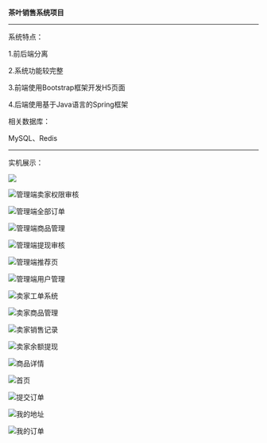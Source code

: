 **茶叶销售系统项目**

------

系统特点：

1.前后端分离

2.系统功能较完整

3.前端使用Bootstrap框架开发H5页面

4.后端使用基于Java语言的Spring框架

相关数据库：

MySQL、Redis

------

实机展示：

![](实机展示/购物车.jpg)

![管理端卖家权限审核](实机展示/管理端卖家权限审核.jpg)

![管理端全部订单](实机展示/管理端全部订单.jpg)

![管理端商品管理](实机展示/管理端商品管理.jpg)

![管理端提现审核](实机展示/管理端提现审核.jpg)

![管理端推荐页](实机展示/管理端推荐页.jpg)

![管理端用户管理](实机展示/管理端用户管理.jpg)

![卖家工单系统](实机展示/卖家工单系统.jpg)

![卖家商品管理](实机展示/卖家商品管理.jpg)

![卖家销售记录](实机展示/卖家销售记录.jpg)

![卖家余额提现](实机展示/卖家余额提现.jpg)

![商品详情](实机展示/详情.jpg)

![首页](实机展示/首页.jpg)

![提交订单](实机展示/提交订单.jpg)

![我的地址](实机展示/我的地址.jpg)

![我的订单](实机展示/我的订单.jpg)
